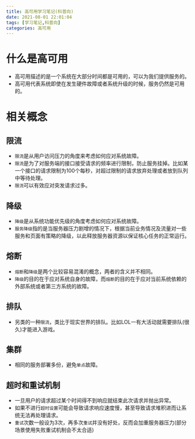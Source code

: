 ```yaml
---
title: 高可用学习笔记(科普向)
date: 2021-08-01 22:01:04
tags: [学习笔记,科普向]
categories: 高可用
---
```


# 什么是高可用
* 高可用描述的是一个系统在大部分时间都是可用的，可以为我们提供服务的。
* 高可用代表系统即使在发生硬件故障或者系统升级的时候，服务仍然是可用的。

# 相关概念
## 限流
* `限流`是从用户访问压力的角度来考虑如何应对系统故障。
* `限流`是为了对服务端的接口接受请求的频率进行限制，防止服务挂掉。比如某一个接口的请求限制为100个每秒，对超过限制的请求放弃处理或者放到队列中等待处理。
* `限流`可以有效应对突发请求过多。

## 降级
* `降级`是从系统功能优先级的角度考虑如何应对系统故障。
* `服务降级`指的是当服务器压力剧增的情况下，根据当前业务情况及流量对一些服务和页面有策略的降级，以此释放服务器资源以保证核心任务的正常运行。

## 熔断
* `熔断`和`降级`是两个比较容易混淆的概念，两者的含义并不相同。
* `降级`的目的在于应对系统自身的故障，而`熔断`的目的在于应对当前系统依赖的外部系统或者第三方系统的故障。

## 排队
* 另类的一种`限流`，类比于现实世界的排队。比如LOL一有大活动就需要排队(很久)才能进入游戏。

## 集群
* 相同的服务部署多份，避免`单点`故障。

## 超时和重试机制
* 一旦用户的请求超过某个时间得不到响应就结束此次请求并抛出异常。
* 如果不进行`超时设置`可能会导致请求响应速度慢，甚至导致请求堆积进而让系统无法再处理请求。
* `重试`次数一般设为3次，再多次`重试`并没有好处，反而会加重服务器压力(部分场景使用失败重试机制会不太合适)




